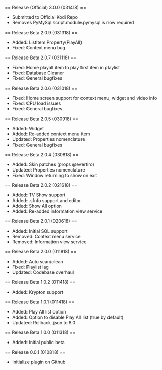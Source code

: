 
== Release (Official) 3.0.0 (031418) ==
* Submitted to Official Kodi Repo
* Removes PyMySql script.module.pymysql is now required

== Release Beta 2.0.9 (031318) ==
* Added: ListItem.Property(PlayAll)
* Fixed: Context menu bug

== Release Beta 2.0.7 (031118) ==
* Fixed: Home playall item to play first item in playlist
* Fixed: Database Cleaner
* Fixed: General bugfixes

== Release Beta 2.0.6 (031018) ==
* Fixed: Home screen support for context menu, widget and video info
* Fixed: CPU load issues
* Fixed: General bugfixes

== Release Beta 2.0.5 (030918) ==
* Added: Widget
* Added: Re-added context menu item
* Updated: Properties nomenclature
* Fixed: General bugfixes

== Release Beta 2.0.4 (030818) ==
* Added: Skin patches (props @evertiro)
* Updated: Properties nomenclature
* Fixed: Window returning to show on exit

== Release Beta 2.0.2 (021618) ==
* Added: TV Show support
* Added: .sfnfo support and editor
* Added: Show All option
* Added: Re-added information view service

== Release Beta 2.0.1 (020618) ==
* Added: Initial SQL support
* Removed: Context menu service
* Removed: Information view service

== Release Beta 2.0.0 (011818) ==
* Added: Auto scan/clean
* Fixed: Playlist lag
* Updated: Codebase overhaul

== Release Beta 1.0.2 (011418) ==
* Added: Krypton support

== Release Beta 1.0.1 (011418) ==
* Added: Play All list option
* Added: Option to disable Play All list (true by default)
* Updated: Rollback .json to 8.0

== Release Beta 1.0.0 (011318) ==
* Added: Initial public beta

== Release 0.0.1 (010818) ==
* Initialize plugin on Github
